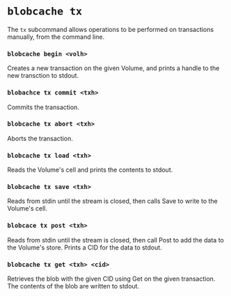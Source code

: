 # `blobcache tx`

The `tx` subcommand allows operations to be performed on transactions manually, from the command line.

### `blobcache begin <volh>`
Creates a new transaction on the given Volume, and prints a handle to the new transction to stdout.

### `blobachce tx commit <txh>`
Commits the transaction.

### `blobcache tx abort <txh>`
Aborts the transaction.

### `blobcache tx load <txh>`
Reads the Volume's cell and prints the contents to stdout.

### `blobcache tx save <txh>`
Reads from stdin until the stream is closed, then calls Save to write to the Volume's cell.

### `blobcace tx post <txh>`
Reads from stdin until the stream is closed, then call Post to add the data to the Volume's store.
Prints a CID for the data to stdout.

### `blobcache tx get <txh> <cid>`
Retrieves the blob with the given CID using Get on the given transaction.
The contents of the blob are written to stdout.

